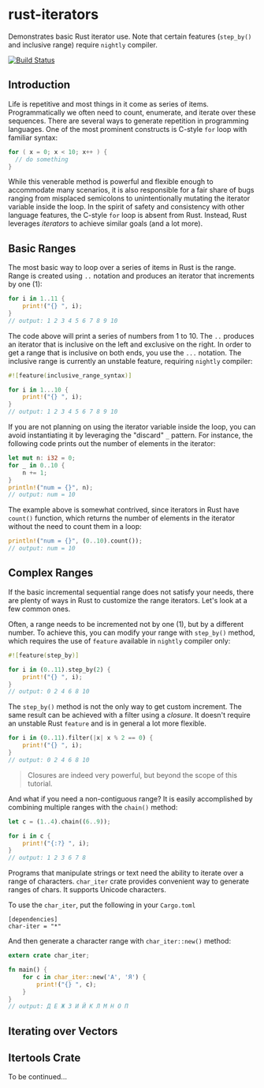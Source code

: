 # rust-iterators
Demonstrates basic Rust iterator use. Note that certain features (`step_by()` and inclusive range) require `nightly` compiler.

[![Build Status](https://travis-ci.org/rustomax/rust-iterators.svg?branch=master)](https://travis-ci.org/rustomax/rust-iterators)


## Introduction

Life is repetitive and most things in it come as series of items. Programmatically we often need to count, enumerate, and iterate over these sequences. There are several ways to generate repetition in programming languages. One of the most prominent constructs is C-style `for` loop with familiar syntax:

```c
for ( x = 0; x < 10; x++ ) {
  // do something
}
```

While this venerable method is powerful and flexible enough to accommodate many scenarios, it is also responsible for a fair share of bugs ranging from misplaced semicolons to unintentionally mutating the iterator variable inside the loop. In the spirit of safety and consistency with other language features, the C-style `for` loop is absent from Rust. Instead, Rust leverages *iterators* to achieve similar goals (and a lot more).

## Basic Ranges

The most basic way to loop over a series of items in Rust is the range. Range is created using `..` notation and produces an iterator that increments by one (1):

```rust
for i in 1..11 {
    print!("{} ", i);
}
// output: 1 2 3 4 5 6 7 8 9 10
```

 The code above will print a series of numbers from 1 to 10. The `..` produces an iterator that is inclusive on the left and exclusive on the right. In order to get a range that is inclusive on both ends, you use the `...` notation. The inclusive range is currently an unstable feature, requiring `nightly` compiler:

```rust
#![feature(inclusive_range_syntax)]

for i in 1...10 {
    print!("{} ", i);
}
// output: 1 2 3 4 5 6 7 8 9 10
```

If you are not planning on using the iterator variable inside the loop, you can avoid instantiating it by leveraging the "discard" `_` pattern. For instance, the following code prints out the number of elements in the iterator:

```rust
let mut n: i32 = 0;
for _ in 0..10 {
    n += 1;
}
println!("num = {}", n);
// output: num = 10
```

The example above is somewhat contrived, since iterators in Rust have `count()` function, which returns the number of elements in the iterator without the need to count them in a loop:

```rust
println!("num = {}", (0..10).count());
// output: num = 10
```

## Complex Ranges

If the basic incremental sequential range does not satisfy your needs, there are plenty of ways in Rust to customize the range iterators. Let's look at a few common ones.

Often, a range needs to be incremented not by one (1), but by a different number. To achieve this, you can modify your range with `step_by()` method, which requires the use of `feature` available in `nightly` compiler only:

```rust
#![feature(step_by)]

for i in (0..11).step_by(2) {
    print!("{} ", i);
}
// output: 0 2 4 6 8 10
```

The `step_by()` method is not the only way to get custom increment. The same result can be achieved with a filter using a *closure*. It doesn't require an unstable Rust `feature` and is in general a lot more flexible.

```rust
for i in (0..11).filter(|x| x % 2 == 0) {
    print!("{} ", i);
}
// output: 0 2 4 6 8 10
```

> Closures are indeed very powerful, but beyond the scope of this tutorial.

And what if you need a non-contiguous range? It is easily accomplished by combining multiple ranges with the `chain()` method:

```rust
let c = (1..4).chain((6..9));

for i in c {
    print!("{:?} ", i);
}
// output: 1 2 3 6 7 8
```

Programs that manipulate strings or text need the ability to iterate over a range of characters. `char_iter` crate provides convenient way to generate ranges of chars. It supports Unicode characters.

To use the `char_iter`, put the following in your `Cargo.toml`

```
[dependencies]
char-iter = "*"
```

And then generate a character range with `char_iter::new()` method:

```rust
extern crate char_iter;

fn main() {
    for c in char_iter::new('А', 'Я') {
        print!("{} ", c);
    }
}
// output: Д Е Ж З И Й К Л М Н О П
```

## Iterating over Vectors

## Itertools Crate

To be continued...

